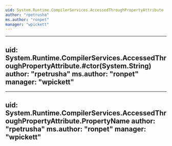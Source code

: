 ```yaml
---
uid: System.Runtime.CompilerServices.AccessedThroughPropertyAttribute
author: "rpetrusha"
ms.author: "ronpet"
manager: "wpickett"
---
```


---
uid: System.Runtime.CompilerServices.AccessedThroughPropertyAttribute.#ctor(System.String)
author: "rpetrusha"
ms.author: "ronpet"
manager: "wpickett"
---

---
uid: System.Runtime.CompilerServices.AccessedThroughPropertyAttribute.PropertyName
author: "rpetrusha"
ms.author: "ronpet"
manager: "wpickett"
---
